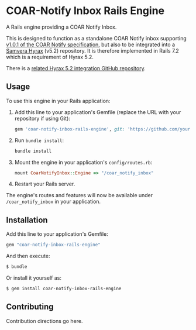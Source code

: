 # COAR-Notify Inbox Rails Engine

A Rails engine providing a COAR Notify Inbox.

This is designed to function as a standalone COAR Notify inbox supporting [v1.0.1 of the COAR Notify specification](https://coar-notify.net/specification/1.0.1/), but also to be integrated into a [Samvera Hyrax](https://github.com/samvera/hyrax) (v5.2) repository. It is therefore implemented in Rails 7.2 which is a requirement of Hyrax 5.2.

There is a [related Hyrax 5.2 integration GitHub repository](https://github.com/antleaf/hyrax-coar-notify). 

## Usage
To use this engine in your Rails application:

1. Add this line to your application's Gemfile (replace the URL with your repository if using Git):
   ```ruby
   gem 'coar-notify-inbox-rails-engine', git: 'https://github.com/your-org/coar-notify-inbox-rails-engine.git'
   ```

2. Run `bundle install`:
   ```bash
   bundle install
   ```

3. Mount the engine in your application's `config/routes.rb`:
   ```ruby
   mount CoarNotifyInbox::Engine => "/coar_notify_inbox"
   ```

4. Restart your Rails server.

The engine's routes and features will now be available under `/coar_notify_inbox` in your application.

## Installation
Add this line to your application's Gemfile:

```ruby
gem "coar-notify-inbox-rails-engine"
```

And then execute:
```bash
$ bundle
```

Or install it yourself as:
```bash
$ gem install coar-notify-inbox-rails-engine
```

## Contributing
Contribution directions go here.
